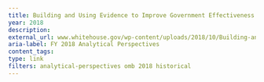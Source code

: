 ```yaml
---
title: Building and Using Evidence to Improve Government Effectiveness (FY 2018 Analytical Perspectives - Chapter 6)
year: 2018
description: 
external_url: www.whitehouse.gov/wp-content/uploads/2018/10/Building-and-Using-Evidence.pdf
aria-label: FY 2018 Analytical Perspectives
content_tags: 
type: link
filters: analytical-perspectives omb 2018 historical
---
```

